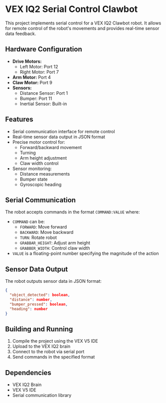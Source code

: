 # VEX IQ2 Serial Control Clawbot

This project implements serial control for a VEX IQ2 Clawbot robot. It allows for remote control of the robot's movements and provides real-time sensor data feedback.

## Hardware Configuration

- **Drive Motors:**
  - Left Motor: Port 12
  - Right Motor: Port 7
- **Arm Motor:** Port 4
- **Claw Motor:** Port 9
- **Sensors:**
  - Distance Sensor: Port 1
  - Bumper: Port 11
  - Inertial Sensor: Built-in

## Features

- Serial communication interface for remote control
- Real-time sensor data output in JSON format
- Precise motor control for:
  - Forward/backward movement
  - Turning
  - Arm height adjustment
  - Claw width control
- Sensor monitoring:
  - Distance measurements
  - Bumper state
  - Gyroscopic heading

## Serial Communication

The robot accepts commands in the format `COMMAND:VALUE` where:
- `COMMAND` can be:
  - `FORWARD`: Move forward
  - `BACKWARD`: Move backward
  - `TURN`: Rotate robot
  - `GRABBAR_HEIGHT`: Adjust arm height
  - `GRABBER_WIDTH`: Control claw width
- `VALUE` is a floating-point number specifying the magnitude of the action

## Sensor Data Output

The robot outputs sensor data in JSON format:
```json
{
  "object_detected": boolean,
  "distance": number,
  "bumper_pressed": boolean,
  "heading": number
}
```

## Building and Running

1. Compile the project using the VEX V5 IDE
2. Upload to the VEX IQ2 brain
3. Connect to the robot via serial port
4. Send commands in the specified format

## Dependencies

- VEX IQ2 Brain
- VEX V5 IDE
- Serial communication library 